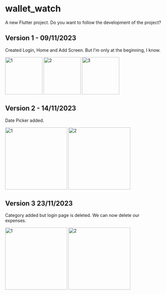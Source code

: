 # wallet_watch

A new Flutter project. Do you want to follow the development of the project? 

## Version 1 - 09/11/2023
Created Login, Home and Add Screen. But I'm only at the beginning, I know.

<img width="120" alt="1" src="https://github.com/zehraCoskun/tobeto-flutter/assets/110024096/4fe687f2-b185-4b2f-8cd6-f54394c364b9">
<img width="120" alt="2" src="https://github.com/zehraCoskun/tobeto-flutter/assets/110024096/11a26a6f-8d46-42bd-ae13-d8f925da5470">
<img width="120" alt="3" src="https://github.com/zehraCoskun/tobeto-flutter/assets/110024096/d57d3b8f-5017-4eb8-b093-6e942603594f">

## Version 2 - 14/11/2023
Date Picker added.


<img width="200" alt="1" src="https://github.com/zehraCoskun/tobeto-flutter/assets/110024096/1a7965ee-f688-4469-b83a-4006699e9028">
<img width="200" alt="2" src="https://github.com/zehraCoskun/tobeto-flutter/assets/110024096/d4168dc3-2603-493f-8734-2c05846f4505">


## Version 3 23/11/2023
Category added but login page is deleted. We can now delete our expenses.

<img width="200" alt="1" src="https://github.com/zehraCoskun/tobeto-flutter/assets/110024096/f51e3e3d-42ac-4c13-acf3-4bf9f3233a85">
<img width="200" alt="2" src="https://github.com/zehraCoskun/tobeto-flutter/assets/110024096/c33bacb0-4417-4f5e-8c31-b658615a26f3">




